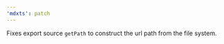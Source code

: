 ```yaml
---
'mdxts': patch
---
```


Fixes export source `getPath` to construct the url path from the file system.
